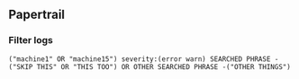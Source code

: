 ## Papertrail

### Filter logs
```
("machine1" OR "machine15") severity:(error warn) SEARCHED PHRASE -("SKIP THIS" OR "THIS TOO") OR OTHER SEARCHED PHRASE -("OTHER THINGS")
```
